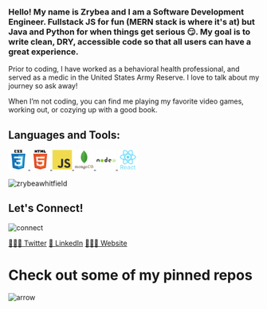 ### Hello! My name is Zrybea and I am a Software Development Engineer. Fullstack JS for fun (MERN stack is where it's at) but Java and Python for when things get serious 😏. My goal is to write clean, DRY, accessible code so that all users can have a great experience.

Prior to coding, I have worked as a behavioral health professional, and served as a medic in the United States Army Reserve. I love to talk about my journey so ask away!

When I’m not coding, you can find me playing my favorite video games, working out, or cozying up with a good book.

## Languages and Tools:

<p align="left"> <a href="https://www.w3schools.com/css/" target="_blank"> <img src="https://raw.githubusercontent.com/devicons/devicon/master/icons/css3/css3-original-wordmark.svg" alt="css3" width="40" height="40"/> </a> <a href="https://www.w3.org/html/" target="_blank"> <img src="https://raw.githubusercontent.com/devicons/devicon/master/icons/html5/html5-original-wordmark.svg" alt="html5" width="40" height="40"/> </a> <a href="https://developer.mozilla.org/en-US/docs/Web/JavaScript" target="_blank"> <img src="https://raw.githubusercontent.com/devicons/devicon/master/icons/javascript/javascript-original.svg" alt="javascript" width="40" height="40"/> </a> <a href="https://www.mongodb.com/" target="_blank"> <img src="https://raw.githubusercontent.com/devicons/devicon/master/icons/mongodb/mongodb-original-wordmark.svg" alt="mongodb" width="40" height="40"/> </a> <a href="https://nodejs.org" target="_blank"> <img src="https://raw.githubusercontent.com/devicons/devicon/master/icons/nodejs/nodejs-original-wordmark.svg" alt="nodejs" width="40" height="40"/> </a> <a href="https://reactjs.org/" target="_blank"> <img src="https://raw.githubusercontent.com/devicons/devicon/master/icons/react/react-original-wordmark.svg" alt="react" width="40" height="40"/> </a> </p>

<p><img align="center" src="https://github-readme-streak-stats.herokuapp.com/?user=zrybeawhitfield&" alt="zrybeawhitfield" /></p>


## Let's Connect!

![connect](https://user-images.githubusercontent.com/66852175/112732978-9dd40300-8f13-11eb-892e-6bca8ded68cb.gif)

[🧚🏾‍♀️ Twitter](https://twitter.com/zwhitfielddev)
[🔗 LinkedIn](https://www.linkedin.com/in/zrybeawhitfield/)
[👩🏾‍💻 Website](https://zwhitfield.dev/)




# Check out some of my pinned repos

![arrow](https://user-images.githubusercontent.com/66852175/112733231-0a9bcd00-8f15-11eb-8e7c-9df3c643442e.gif)
